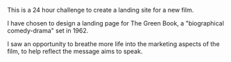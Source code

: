 This is a 24 hour challenge to create a landing site for a new film.

I have chosen to design a landing page for The Green Book, a "biographical comedy-drama" set in 1962.

I saw an opportunity to breathe more life into the marketing aspects of the film, to help reflect the message aims to speak. 
